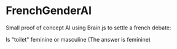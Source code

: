 # FrenchGenderAI
Small proof of concept AI using Brain.js to settle a french debate:

Is "toilet" feminine or masculine (The answer is feminine)
